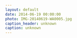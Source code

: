 ```yaml
---
layout: default
date: 2014-06-19 00:00:00
photo: IMG-20140619-WA0005.jpg
caption_header: unknown
caption: unknown
---
```

